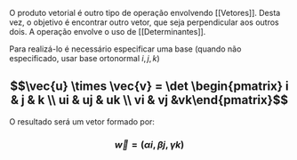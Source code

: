 O produto vetorial é outro tipo de operação envolvendo [[Vetores]]. Desta vez, o objetivo é encontrar outro vetor, que seja perpendicular aos outros dois. 
A operação envolve o uso de [[Determinantes]].

Para realizá-lo é necessário especificar uma base (quando não especificado, usar base ortonormal $i, j, k$)

## $$\vec{u} \times \vec{v} = \det \begin{pmatrix} i & j & k \\ ui & uj & uk \\ vi & vj &vk\end{pmatrix}$$
O resultado será um vetor formado por: 
### $$\vec{w} = (\alpha i, \beta j, \gamma k)$$